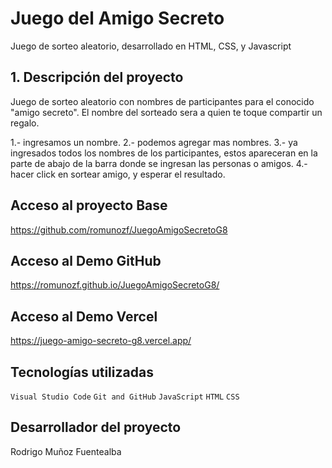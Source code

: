 # Juego del Amigo Secreto<br> 

Juego de sorteo aleatorio, desarrollado en HTML, CSS, y Javascript

## 1. Descripción del proyecto
Juego de sorteo aleatorio con nombres de participantes para el conocido "amigo secreto". El nombre del sorteado sera a quien te toque compartir un regalo.

1.- ingresamos un nombre.
2.- podemos agregar mas nombres.
3.- ya ingresados todos los nombres de los participantes, estos apareceran en la parte de abajo de la barra donde se ingresan las personas o amigos.
4.- hacer click en sortear amigo, y esperar el resultado.

## Acceso al proyecto Base
https://github.com/romunozf/JuegoAmigoSecretoG8
## Acceso al Demo GitHub
https://romunozf.github.io/JuegoAmigoSecretoG8/
## Acceso al Demo Vercel
https://juego-amigo-secreto-g8.vercel.app/

## Tecnologías utilizadas

`Visual Studio Code`
`Git and GitHub`
`JavaScript`
`HTML`
`CSS`


## Desarrollador del proyecto
Rodrigo Muñoz Fuentealba 
<br>









